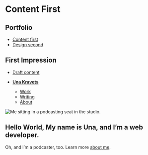 # Content First

## Portfolio

- [Content first](/ajovt3-zs23-vskk/03-content-first/) <!-- Link to your home page. See: Step 2 -->
- [Design second](?) <!-- Link to Figma, Miro, Notion, etc. -->

## First Impression

- [Draft content](02-first-impression/index.md)

- [**Una Kravets**](./) <!-- Use `index.md` as well. `./` is a shortcut back to your home page `index.md` -->
    - [Work](work/index.md)
    - [Writing](writing/index.md)
    - [About](about.md)

![Me sitting in a podcasting seat in the studio.](img/portrait-studio-una.jpg)

## Hello World, My name is Una, and I’m a web developer.

Oh, and I’m a podcaster, too. Learn more [about me](about.md).
